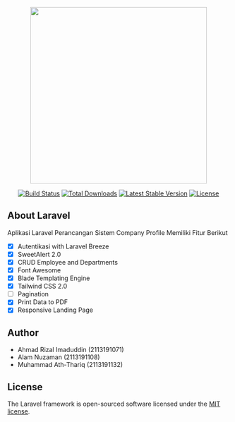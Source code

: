 <p align="center"><a href="https://laravel.com" target="_blank"><img src="https://raw.githubusercontent.com/laravel/art/master/logo-lockup/5%20SVG/2%20CMYK/1%20Full%20Color/laravel-logolockup-cmyk-red.svg" width="400"></a></p>

<p align="center">
<a href="https://travis-ci.org/laravel/framework"><img src="https://travis-ci.org/laravel/framework.svg" alt="Build Status"></a>
<a href="https://packagist.org/packages/laravel/framework"><img src="https://img.shields.io/packagist/dt/laravel/framework" alt="Total Downloads"></a>
<a href="https://packagist.org/packages/laravel/framework"><img src="https://img.shields.io/packagist/v/laravel/framework" alt="Latest Stable Version"></a>
<a href="https://packagist.org/packages/laravel/framework"><img src="https://img.shields.io/packagist/l/laravel/framework" alt="License"></a>
</p>

## About Laravel

Aplikasi Laravel Perancangan Sistem Company Profile
Memiliki Fitur Berikut

- [x] Autentikasi with Laravel Breeze
- [x] SweetAlert 2.0
- [x] CRUD Employee and Departments
- [x] Font Awesome
- [x] Blade Templating Engine
- [x] Tailwind CSS 2.0
- [ ] Pagination
- [x] Print Data to PDF
- [x] Responsive Landing Page

## Author
-  Ahmad Rizal Imaduddin (2113191071)
-  Alam Nuzaman (2113191108)
-  Muhammad Ath-Thariq (2113191132)

## License

The Laravel framework is open-sourced software licensed under the [MIT license](https://opensource.org/licenses/MIT).
